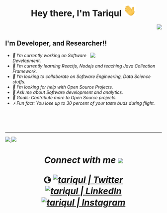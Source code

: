 
### <h1 align="center">Hey there, I'm Tariqul <img src="Hi.gif" width="40px"/> </h1>  <div align = 'right'>![](https://komarev.com/ghpvc/?username=shobhitsrivastava-ds&color=yellow)</div>


## I'm Developer, and Researcher!!  
</em></p> <img align='right' src="https://media.giphy.com/media/M9gbBd9nbDrOTu1Mqx/giphy.gif" width="230">
<p><em>

- 🔭 I’m currently working on Software Development.
- 🌱 I’m currently learning Reactjs, Nodejs and teaching Java Collection Framework.
- 👯 I’m looking to collaborate on Software Engineering, Data Science stuffs.
- 🤔 I’m looking for help with Open Source Projects.
- 💬 Ask me about Software development and analytics.
- 🥅 Goals: Contribute more to Open Source projects.
- ⚡ Fun fact: You lose up to 30 percent of your taste buds during flight.


<br />
<br />
<br />

---

<!-- <p style="center"> <img src="https://github-readme-stats.vercel.app/api?username=tstariqul&show_icons=true&theme=gotham" alt="Tariqul" /> -->

<a href="https://github.com/tstariqul/github-stats">

![](https://github.com/tstariqul/github-stats/blob/master/generated/overview.svg)
![](https://github.com/tstariqul/github-stats/blob/master/generated/languages.svg)

</a>
<h1 align="center">
Connect with me <img src="https://github.com/TheDudeThatCode/TheDudeThatCode/blob/master/Assets/Handshake.gif" height="32px">

[<img align="center" alt="tariqul" width="22px" src="https://raw.githubusercontent.com/iconic/open-iconic/master/svg/globe.svg" />][website]
[<img align="center" alt="tariqul | Twitter" width="22px" src="https://cdn.jsdelivr.net/npm/simple-icons@v3/icons/twitter.svg" />][twitter]
[<img align="center" alt="tariqul | LinkedIn" width="22px" src="https://cdn.jsdelivr.net/npm/simple-icons@v3/icons/linkedin.svg" />][linkedin]
[<img align="center" alt="tariqul | Instagram" width="22px" src="https://cdn.jsdelivr.net/npm/simple-icons@v3/icons/instagram.svg" />][instagram]
</h1>

[website]: https://tstariqul.netlify.app
[youtube]: https://www.youtube.com/channel/UCIhg6jctZqVEEzs8jznDaIA
[twitter]: https://twitter.com/tistariqul
[instagram]: https://instagram.com/tistariqul
[linkedin]: https://linkedin.com/in/tstariqul
[webdevplaylist]: #
[jsplaylist]: #
[cssplaylist]: #
[reactplaylist]: #
